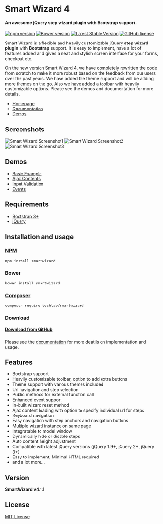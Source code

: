 # Smart Wizard 4
#### An awesome jQuery step wizard plugin with Bootstrap support.

[![npm version](https://badge.fury.io/js/smartwizard.svg)](https://badge.fury.io/js/smartwizard)
[![Bower version](https://badge.fury.io/bo/smartwizard.svg)](https://badge.fury.io/bo/smartwizard)
[![Latest Stable Version](https://poser.pugx.org/techlab/smartwizard/v/stable)](https://packagist.org/packages/techlab/smartwizard)
[![GitHub license](https://img.shields.io/badge/license-MIT-blue.svg)](https://raw.githubusercontent.com/techlab/SmartWizard/master/LICENSE)

Smart Wizard is a flexible and heavily customizable jQuery **step wizard plugin** with **Bootstrap** support. It is easy to implement, have a lot of features added and gives a neat and stylish screen interface for your forms, checkout etc. 

On the new version Smart Wizard 4, we have completely rewritten the code from scratch to make it more robust based on the feedback from our users over the past years. We have added the theme support and will be adding more themes on the go. Also we have added a toolbar with heavily customizable options. Please see the demos and documentation for more details. 

+ [Homepage](http://techlaboratory.net/smartwizard)
+ [Documentation](http://techlaboratory.net/smartwizard/documentation)
+ [Demos](http://techlaboratory.net/smartwizard/demo)

Screenshots
-----
![Smart Wizard Screenshot1](http://techlaboratory.net/assets/media/products/SmartWizard4_1.png?v2)
![Smart Wizard Screenshot2](http://techlaboratory.net/assets/media/products/SmartWizard4_2.png?v2)
![Smart Wizard Screenshot3](http://techlaboratory.net/assets/media/products/SmartWizard4_3.png?v2)

Demos
-----
  + [Basic Example](http://techlaboratory.net/smartwizard/demo/basic)
  + [Ajax Contents](http://techlaboratory.net/smartwizard/demo/ajax)
  + [Input Validation](http://techlaboratory.net/smartwizard/demo/validation)
  + [Events](http://techlaboratory.net/smartwizard/demo/events)

Requirements
-----
  + [Bootstrap 3+](http://getbootstrap.com/getting-started/#download)
  + [jQuery](http://jquery.com/)

Installation and usage 
-----

### [NPM](https://www.npmjs.com/package/smartwizard)
    npm install smartwizard
    
### Bower
    bower install smartwizard
    
### [Composer](https://packagist.org/packages/techlab/smartwizard)
    composer require techlab/smartwizard
    
### Download
#### [Download from GitHub](https://github.com/techlab/SmartWizard/archive/master.zip)    
###  
 Please see the [documentation](http://techlaboratory.net/smartwizard/documentation) for more deatils on implementation and usage.

Features
-----
  + Bootstrap support
  + Heavily customizable toolbar, option to add extra buttons
  + Theme support with various themes included
  + Url navigation and step selection
  + Public methods for external function call
  + Enhanced event support
  + In-built wizard reset method
  + Ajax content loading with option to specify individual url for steps
  + Keyboard navigation
  + Easy navigation with step anchors and navigation buttons
  + Multiple wizard instance on same page
  + Integratable to model window  
  + Dynamically hide or disable steps
  + Auto content height adjustment
  + Compatible with latest jQuery versions (jQuery 1.9+, jQuery 2+, jQuery 3+)
  + Easy to implement, Minimal HTML required
  + and a lot more...

Version
-----
**SmartWizard v4.1.1**

License
----
[MIT License](https://github.com/techlab/SmartWizard/blob/master/LICENSE)
